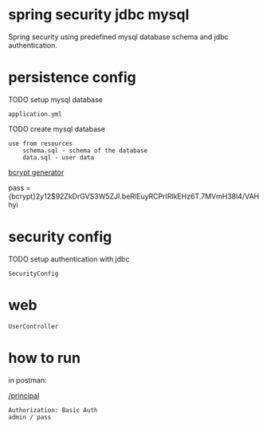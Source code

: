 # spring security jdbc mysql

Spring security using predefined mysql database schema and jdbc authentication.

# persistence config

TODO setup mysql database

    application.yml   

TODO create mysql database

    use from resources
        schema.sql - schema of the database
        data.sql - user data

[bcrypt generator](https://bcrypt-generator.com/)

pass = {bcrypt}$2y$12$92ZkDrGVS3W5ZJI.beRlEuyRCPrIRlkEHz6T.7MVmH38l4/VAHhyi

# security config

TODO setup authentication with jdbc

    SecurityConfig

# web

    UserController

# how to run

in postman:

[/principal](http://localhost:8081/principal)

    Authorization: Basic Auth
    admin / pass
